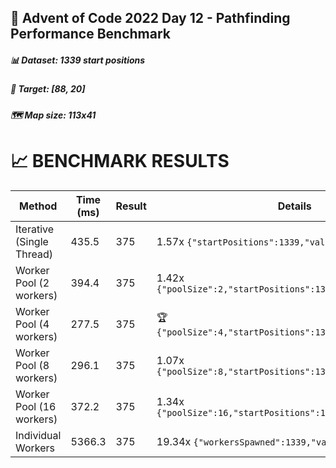 ## 🔬 Advent of Code 2022 Day 12 - Pathfinding Performance Benchmark

##### 📊 Dataset: 1339 start positions

##### 🎯 Target: [88, 20]

##### 🗺️ Map size: 113x41

# 📈 BENCHMARK RESULTS

| Method                    | Time (ms) | Result | Details                                                        |
| ------------------------- | --------- | ------ | -------------------------------------------------------------- |
| Iterative (Single Thread) | 435.5     | 375    | 1.57x `{"startPositions":1339,"validPaths":117}`               |
| Worker Pool (2 workers)   | 394.4     | 375    | 1.42x `{"poolSize":2,"startPositions":1339,"validPaths":117}`  |
| Worker Pool (4 workers)   | 277.5     | 375    | 🏆 `{"poolSize":4,"startPositions":1339,"validPaths":117}`     |
| Worker Pool (8 workers)   | 296.1     | 375    | 1.07x `{"poolSize":8,"startPositions":1339,"validPaths":117}`  |
| Worker Pool (16 workers)  | 372.2     | 375    | 1.34x `{"poolSize":16,"startPositions":1339,"validPaths":117}` |
| Individual Workers        | 5366.3    | 375    | 19.34x `{"workersSpawned":1339,"validPaths":117}`              |
